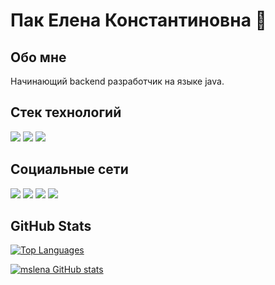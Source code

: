 # Пак Елена Константиновна :dizzy:
## Обо мне
Начинающий backend разработчик на языке java.

## Стек технологий
<p>
  <img src="https://img.shields.io/badge/Spring%20Boot-6DB33F.svg?style=for-the-badge&logo=Spring-Boot&logoColor=white"/>
  <img src="https://img.shields.io/badge/PostgreSQL-4169E1.svg?style=for-the-badge&logo=PostgreSQL&logoColor=white"/>
  <img src="https://img.shields.io/badge/Postman-FF6C37.svg?style=for-the-badge&logo=Postman&logoColor=white"/>
</p>

## Социальные сети
<p>
  <a href="https://t.me/ms_lena58"><img src="https://img.shields.io/badge/Telegram-26A5E4.svg?style=for-the-badge&logo=Telegram&logoColor=white"></a>
  <a href="https://discordapp.com/users/910124344401874954/"><img src="https://img.shields.io/badge/Discord-%235865F2.svg?style=for-the-badge&logo=discord&logoColor=white"></a>
  <a href="https://github.com/mslena"><img src="https://img.shields.io/badge/github-%23121011.svg?style=for-the-badge&logo=github&logoColor=white"></a>
  <a href="https://vk.com/ms.lena58"><img src="https://img.shields.io/badge/VK-0077FF.svg?style=for-the-badge&logo=VK&logoColor=white"/></a>
</p>

## GitHub Stats
<a href="https://github.com/mslena" align="left"><img src="https://github-readme-stats.vercel.app/api/top-langs/?username=mslena&langs_count=10&title_color=0891b2&text_color=ffffff&icon_color=0891b2&bg_color=1c1917&hide_border=true&locale=en&custom_title=Top%20%Languages" alt="Top Languages" /></a>

<a href="http://www.github.com/mslena"><img src="https://github-readme-stats.vercel.app/api?username=mslenah&show_icons=true&hide=&count_private=true&title_color=0891b2&text_color=ffffff&icon_color=0891b2&bg_color=1c1917&hide_border=true&show_icons=true" alt="mslena GitHub stats" /></a>
